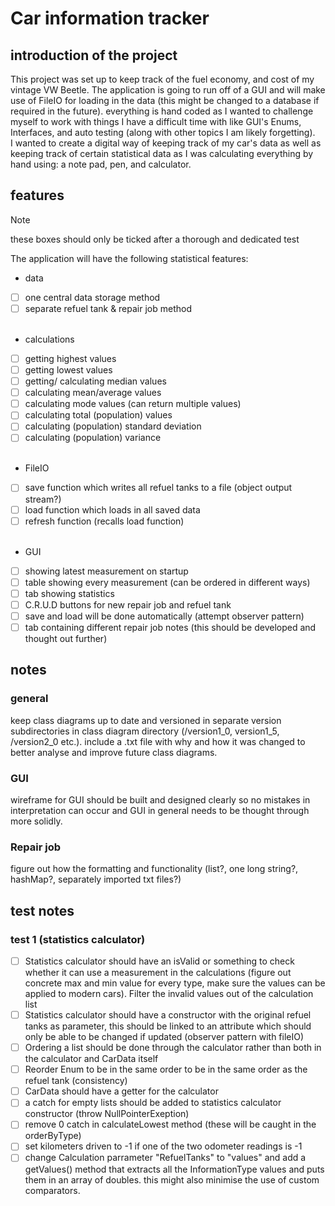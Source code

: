 # Car information tracker
## introduction of the project
This project was set up to keep track of the fuel economy, and cost 
of my vintage VW Beetle. The application is going to run off of a GUI and
will make use of FileIO for loading in the data (this might be changed to a database if required in the future). 
everything is hand coded as I wanted to challenge myself to work with things I have a difficult time with like GUI's 
Enums, Interfaces, and auto testing (along with other topics I am likely forgetting).  
I wanted to create a digital way of keeping track of my car's data as well as keeping track of 
certain statistical data as I was calculating everything by hand using: a note pad, pen, and calculator. 

## features

> [!NOTE]
> these boxes should only be ticked after a thorough and dedicated test

The application will have the following statistical features:
- data
- [ ] one central data storage method 
- [ ] separate refuel tank & repair job method  
  <br />

- calculations
- [ ] getting highest values
- [ ] getting lowest values
- [ ] getting/ calculating median values
- [ ] calculating mean/average values
- [ ] calculating mode values (can return multiple values)
- [ ] calculating total (population) values
- [ ] calculating (population) standard deviation
- [ ] calculating (population) variance  
  <br />

- FileIO
- [ ] save function which writes all refuel tanks to a file (object output stream?)
- [ ] load function which loads in all saved data
- [ ] refresh function (recalls load function)  
  <br />

- GUI
- [ ] showing latest measurement on startup
- [ ] table showing every measurement (can be ordered in different ways)
- [ ] tab showing statistics
- [ ] C.R.U.D buttons for new repair job and refuel tank
- [ ] save and load will be done automatically (attempt observer pattern)
- [ ] tab containing different repair job notes (this should be developed and thought out further)

## notes
### general 
keep class diagrams up to date and versioned in separate version subdirectories in class diagram directory 
(/version1_0, version1_5, /version2_0 etc.). include a .txt file with why and how it was changed
to better analyse and improve future class diagrams.

### GUI
wireframe for GUI should be built and designed clearly so no mistakes in interpretation can occur and 
GUI in general needs to be thought through more solidly.

### Repair job 
figure out how the formatting and functionality (list?, one long string?, hashMap?, separately imported txt files?)

## test notes
### test 1 (statistics calculator)
-[ ] Statistics calculator should have an isValid or something to check
  whether it can use a measurement in the calculations (figure out concrete max and min value for every type,
  make sure the values can be applied to modern cars). Filter the invalid values out of the calculation list
-[ ] Statistics calculator should have a constructor with the original refuel tanks as parameter, 
  this should be linked to an attribute which should only be able to be changed if updated (observer pattern with fileIO)
-[ ] Ordering a list should be done through the calculator rather than both in the calculator and CarData itself
-[ ] Reorder Enum to be in the same order to be in the same order as the refuel tank (consistency)
-[ ] CarData should have a getter for the calculator
-[ ] a catch for empty lists should be added to statistics calculator constructor (throw NullPointerExeption)
-[ ] remove 0 catch in calculateLowest method (these will be caught in the orderByType)
-[ ] set kilometers driven to -1 if one of the two odometer readings is -1
-[ ] change Calculation parrameter "RefuelTanks" to "values" and add a getValues() method that extracts all the InformationType
  values and puts them in an array of doubles. this might also minimise the use of custom comparators.